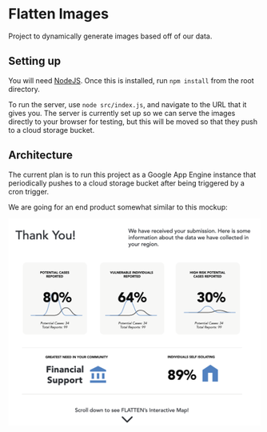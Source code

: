 # Flatten Images

Project to dynamically generate images based off of our data.

## Setting up

You will need [NodeJS](https://nodejs.org/en/). Once this is installed, run `npm install` from the root directory.

To run the server, use `node src/index.js`, and navigate to the URL that it gives you. The server is currently set up
so we can serve the images directly to your browser for testing, but this will be moved so that they push to a cloud storage bucket.


## Architecture

The current plan is to run this project as a Google App Engine instance that periodically pushes to a
cloud storage bucket after being triggered by a cron trigger.

We are going for an end product somewhat similar to this mockup:

![image of mockup](mockup.png)